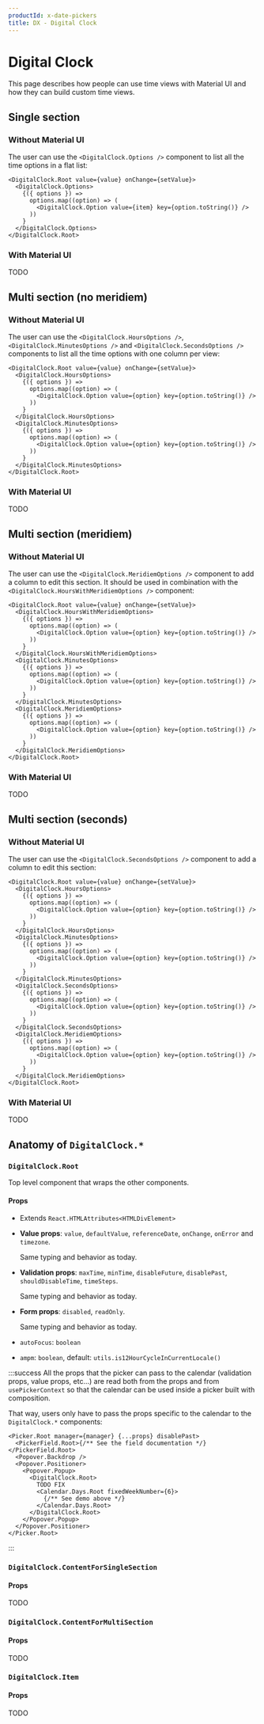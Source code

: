```yaml
---
productId: x-date-pickers
title: DX - Digital Clock
---
```


# Digital Clock

<p class="description">This page describes how people can use time views with Material UI and how they can build custom time views.</p>

## Single section

### Without Material UI

The user can use the `<DigitalClock.Options />` component to list all the time options in a flat list:

```tsx
<DigitalClock.Root value={value} onChange={setValue}>
  <DigitalClock.Options>
    {({ options }) =>
      options.map((option) => (
        <DigitalClock.Option value={item} key={option.toString()} />
      ))
    }
  </DigitalClock.Options>
</DigitalClock.Root>
```

### With Material UI

TODO

## Multi section (no meridiem)

### Without Material UI

The user can use the `<DigitalClock.HoursOptions />`, `<DigitalClock.MinutesOptions />` and `<DigitalClock.SecondsOptions />` components to list all the time options with one column per view:

```tsx
<DigitalClock.Root value={value} onChange={setValue}>
  <DigitalClock.HoursOptions>
    {({ options }) =>
      options.map((option) => (
        <DigitalClock.Option value={option} key={option.toString()} />
      ))
    }
  </DigitalClock.HoursOptions>
  <DigitalClock.MinutesOptions>
    {({ options }) =>
      options.map((option) => (
        <DigitalClock.Option value={option} key={option.toString()} />
      ))
    }
  </DigitalClock.MinutesOptions>
</DigitalClock.Root>
```

### With Material UI

TODO

## Multi section (meridiem)

### Without Material UI

The user can use the `<DigitalClock.MeridiemOptions />` component to add a column to edit this section.
It should be used in combination with the `<DigitalClock.HoursWithMeridiemOptions />` component:

```tsx
<DigitalClock.Root value={value} onChange={setValue}>
  <DigitalClock.HoursWithMeridiemOptions>
    {({ options }) =>
      options.map((option) => (
        <DigitalClock.Option value={option} key={option.toString()} />
      ))
    }
  </DigitalClock.HoursWithMeridiemOptions>
  <DigitalClock.MinutesOptions>
    {({ options }) =>
      options.map((option) => (
        <DigitalClock.Option value={option} key={option.toString()} />
      ))
    }
  </DigitalClock.MinutesOptions>
  <DigitalClock.MeridiemOptions>
    {({ options }) =>
      options.map((option) => (
        <DigitalClock.Option value={option} key={option.toString()} />
      ))
    }
  </DigitalClock.MeridiemOptions>
</DigitalClock.Root>
```

### With Material UI

TODO

## Multi section (seconds)

### Without Material UI

The user can use the `<DigitalClock.SecondsOptions />` component to add a column to edit this section:

```tsx
<DigitalClock.Root value={value} onChange={setValue}>
  <DigitalClock.HoursOptions>
    {({ options }) =>
      options.map((option) => (
        <DigitalClock.Option value={option} key={option.toString()} />
      ))
    }
  </DigitalClock.HoursOptions>
  <DigitalClock.MinutesOptions>
    {({ options }) =>
      options.map((option) => (
        <DigitalClock.Option value={option} key={option.toString()} />
      ))
    }
  </DigitalClock.MinutesOptions>
  <DigitalClock.SecondsOptions>
    {({ options }) =>
      options.map((option) => (
        <DigitalClock.Option value={option} key={option.toString()} />
      ))
    }
  </DigitalClock.SecondsOptions>
  <DigitalClock.MeridiemOptions>
    {({ options }) =>
      options.map((option) => (
        <DigitalClock.Option value={option} key={option.toString()} />
      ))
    }
  </DigitalClock.MeridiemOptions>
</DigitalClock.Root>
```

### With Material UI

TODO

## Anatomy of `DigitalClock.*`

### `DigitalClock.Root`

Top level component that wraps the other components.

#### Props

- Extends `React.HTMLAttributes<HTMLDivElement>`

- **Value props**: `value`, `defaultValue`, `referenceDate`, `onChange`, `onError` and `timezone`.

  Same typing and behavior as today.

- **Validation props**: `maxTime`, `minTime`, `disableFuture`, `disablePast`, `shouldDisableTime`, `timeSteps`.

  Same typing and behavior as today.

- **Form props**: `disabled`, `readOnly`.

  Same typing and behavior as today.

- `autoFocus`: `boolean`

- `ampm`: `boolean`, default: `utils.is12HourCycleInCurrentLocale()`

:::success
All the props that the picker can pass to the calendar (validation props, value props, etc...) are read both from the props and from `usePickerContext` so that the calendar can be used inside a picker built with composition.

That way, users only have to pass the props specific to the calendar to the `DigitalClock.*` components:

```tsx
<Picker.Root manager={manager} {...props} disablePast>
  <PickerField.Root>{/** See the field documentation */}</PickerField.Root>
  <Popover.Backdrop />
  <Popover.Positioner>
    <Popover.Popup>
      <DigitalClock.Root>
        TODO FIX
        <Calendar.Days.Root fixedWeekNumber={6}>
          {/** See demo above */}
        </Calendar.Days.Root>
      </DigitalClock.Root>
    </Popover.Popup>
  </Popover.Positioner>
</Picker.Root>
```

:::

### `DigitalClock.ContentForSingleSection`

#### Props

TODO

### `DigitalClock.ContentForMultiSection`

#### Props

TODO

### `DigitalClock.Item`

#### Props

TODO
